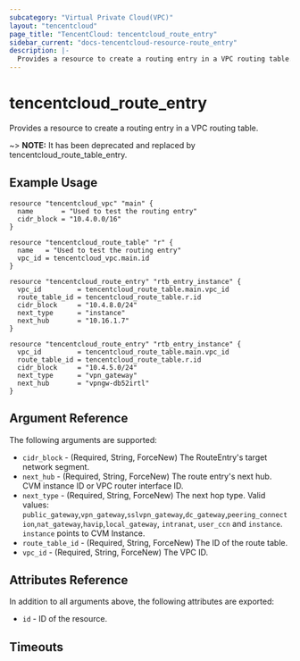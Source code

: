 ```yaml
---
subcategory: "Virtual Private Cloud(VPC)"
layout: "tencentcloud"
page_title: "TencentCloud: tencentcloud_route_entry"
sidebar_current: "docs-tencentcloud-resource-route_entry"
description: |-
  Provides a resource to create a routing entry in a VPC routing table.
---
```


# tencentcloud_route_entry

Provides a resource to create a routing entry in a VPC routing table.

~> **NOTE:** It has been deprecated and replaced by tencentcloud_route_table_entry.

## Example Usage

```hcl
resource "tencentcloud_vpc" "main" {
  name       = "Used to test the routing entry"
  cidr_block = "10.4.0.0/16"
}

resource "tencentcloud_route_table" "r" {
  name   = "Used to test the routing entry"
  vpc_id = tencentcloud_vpc.main.id
}

resource "tencentcloud_route_entry" "rtb_entry_instance" {
  vpc_id         = tencentcloud_route_table.main.vpc_id
  route_table_id = tencentcloud_route_table.r.id
  cidr_block     = "10.4.8.0/24"
  next_type      = "instance"
  next_hub       = "10.16.1.7"
}

resource "tencentcloud_route_entry" "rtb_entry_instance" {
  vpc_id         = tencentcloud_route_table.main.vpc_id
  route_table_id = tencentcloud_route_table.r.id
  cidr_block     = "10.4.5.0/24"
  next_type      = "vpn_gateway"
  next_hub       = "vpngw-db52irtl"
}
```

## Argument Reference

The following arguments are supported:

* `cidr_block` - (Required, String, ForceNew) The RouteEntry's target network segment.
* `next_hub` - (Required, String, ForceNew) The route entry's next hub. CVM instance ID or VPC router interface ID.
* `next_type` - (Required, String, ForceNew) The next hop type. Valid values: `public_gateway`,`vpn_gateway`,`sslvpn_gateway`,`dc_gateway`,`peering_connection`,`nat_gateway`,`havip`,`local_gateway`, `intranat`, `user_ccn` and `instance`. `instance` points to CVM Instance.
* `route_table_id` - (Required, String, ForceNew) The ID of the route table.
* `vpc_id` - (Required, String, ForceNew) The VPC ID.

## Attributes Reference

In addition to all arguments above, the following attributes are exported:

* `id` - ID of the resource.



## Timeouts

<no value>


